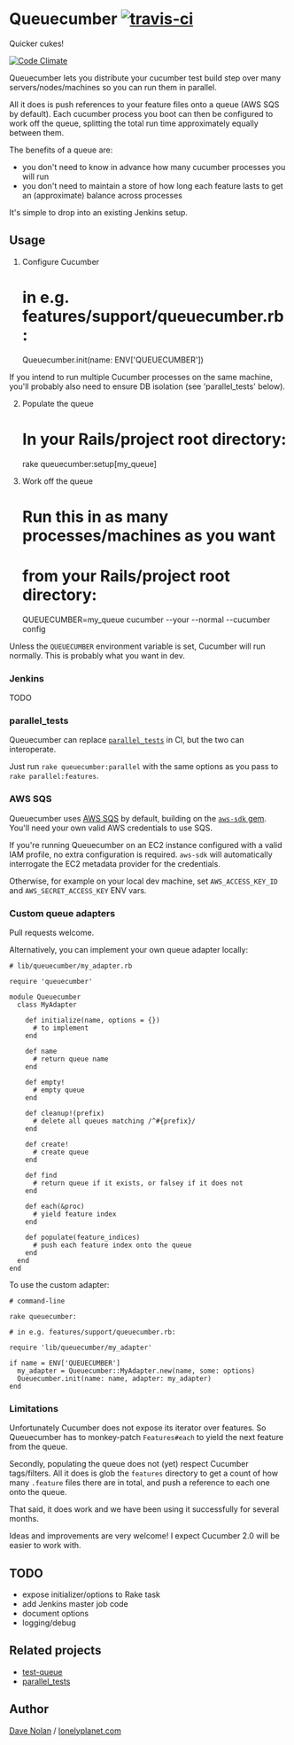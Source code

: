 Queuecumber [![travis-ci](https://travis-ci.org/lonelyplanet/queuecumber.png)](https://travis-ci.org/lonelyplanet/queuecumber)
==================

Quicker cukes!

[![Code Climate](https://codeclimate.com/github/lonelyplanet/queuecumber.png)](https://codeclimate.com/github/lonelyplanet/queuecumber)

Queuecumber lets you distribute your cucumber test build step over
many servers/nodes/machines so you can run them in parallel.

All it does is push references to your feature files onto a queue (AWS
SQS by default). Each cucumber process you boot can then be configured
to work off the queue, splitting the total run time approximately
equally between them.

The benefits of a queue are:

 * you don't need to know in advance how many cucumber processes you
   will run
 * you don't need to maintain a store of how long each feature lasts
   to get an (approximate) balance across processes

It's simple to drop into an existing Jenkins setup.

## Usage

1) Configure Cucumber

    # in e.g. features/support/queuecumber.rb:

    Queuecumber.init(name: ENV['QUEUECUMBER'])

If you intend to run multiple Cucumber processes on the same machine,
you'll probably also need to ensure DB isolation (see 'parallel_tests'
below).

2) Populate the queue

     # In your Rails/project root directory:
     
     rake queuecumber:setup[my_queue]

3) Work off the queue

      # Run this in as many processes/machines as you want
      # from your Rails/project root directory:
      
      QUEUECUMBER=my_queue cucumber --your --normal --cucumber config

Unless the `QUEUECUMBER` environment variable is set, Cucumber will
run normally. This is probably what you want in dev.

### Jenkins

TODO

### parallel_tests

Queuecumber can replace [`parallel_tests`](https://github.com/grosser/parallel_tests) in CI,
but the two can interoperate.

Just run `rake queuecumber:parallel` with the same options as you pass
to `rake parallel:features`.

### AWS SQS

Queuecumber uses [AWS SQS](http://aws.amazon.com/sqs/) by default,
building on the [`aws-sdk` gem](http://docs.aws.amazon.com/AWSRubySDK/latest/).
You'll need your own valid AWS credentials to use SQS.

If you're running Queuecumber on an EC2 instance configured with a valid IAM
profile, no extra configuration is required. `aws-sdk` will
automatically interrogate the EC2 metadata provider for the credentials.

Otherwise, for example on your local dev machine, set `AWS_ACCESS_KEY_ID` and
`AWS_SECRET_ACCESS_KEY` ENV vars.

### Custom queue adapters

Pull requests welcome.

Alternatively, you can implement your own queue adapter locally:

    # lib/queuecumber/my_adapter.rb

    require 'queuecumber'
    
    module Queuecumber
      class MyAdapter

        def initialize(name, options = {})
          # to implement
        end

        def name
          # return queue name
        end
        
        def empty!
          # empty queue 
        end

        def cleanup!(prefix)
          # delete all queues matching /^#{prefix}/
        end

        def create!
          # create queue
        end

        def find
          # return queue if it exists, or falsey if it does not
        end

        def each(&proc)
          # yield feature index
        end

        def populate(feature_indices)
          # push each feature index onto the queue
        end
      end
    end

To use the custom adapter:

    # command-line

    rake queuecumber:

    # in e.g. features/support/queuecumber.rb:

    require 'lib/queuecumber/my_adapter'
    
    if name = ENV['QUEUECUMBER']
      my_adapter = Queuecumber::MyAdapter.new(name, some: options)
      Queuecumber.init(name: name, adapter: my_adapter)
    end

### Limitations

Unfortunately Cucumber does not expose its iterator over features. So
Queuecumber has to monkey-patch `Features#each` to yield the next feature
from the queue.

Secondly, populating the queue does not (yet) respect Cucumber
tags/filters. All it does is glob the `features` directory to get a
count of how many `.feature` files there are in total, and push a
reference to each one onto the queue.

That said, it does work and we have been using it successfully for
several months.

Ideas and improvements are very welcome! I expect Cucumber 2.0 will be
easier to work with.

## TODO

* expose initializer/options to Rake task
* add Jenkins master job code
* document options
* logging/debug

## Related projects

* [test-queue](https://github.com/tmm1/test-queue)
* [parallel_tests](https://github.com/grosser/parallel_tests)

## Author

[Dave Nolan](http://kapoq.com) / [lonelyplanet.com](http://www.lonelyplanet.com)
